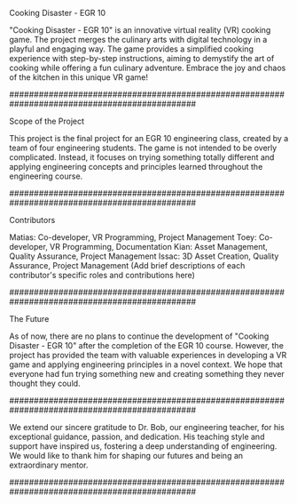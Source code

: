 Cooking Disaster - EGR 10

"Cooking Disaster - EGR 10" is an innovative virtual reality (VR) cooking game. The project merges the culinary 
arts with digital technology in a playful and engaging way. The game provides a simplified cooking experience with 
step-by-step instructions, aiming to demystify the art of cooking while offering a fun culinary adventure. Embrace 
the joy and chaos of the kitchen in this unique VR game!

##############################################################################################

Scope of the Project

This project is the final project for an EGR 10 engineering class, created by a team of four engineering students. 
The game is not intended to be overly complicated. Instead, it focuses on trying something totally different and 
applying engineering concepts and principles learned throughout the engineering course.

##############################################################################################

Contributors

Matias: Co-developer, VR Programming, Project Management
Toey: Co-developer, VR Programming, Documentation
Kian: Asset Management, Quality Assurance, Project Management
Issac: 3D Asset Creation, Quality Assurance, Project Management
(Add brief descriptions of each contributor's specific roles and contributions here)

##############################################################################################

The Future

As of now, there are no plans to continue the development of "Cooking Disaster - EGR 10" after the completion of the 
EGR 10 course. However, the project has provided the team with valuable experiences in developing a VR game and 
applying engineering principles in a novel context. We hope that everyone had fun trying something new and creating 
something they never thought they could.

##############################################################################################

We extend our sincere gratitude to Dr. Bob, our engineering teacher, for his exceptional guidance, passion, and 
dedication. His teaching style and support have inspired us, fostering a deep understanding of engineering. We 
would like to thank him for shaping our futures and being an extraordinary mentor.

##############################################################################################

